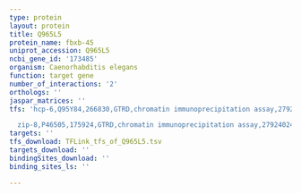 ```yaml
---
type: protein
layout: protein
title: Q965L5
protein_name: fbxb-45
uniprot_accession: Q965L5
ncbi_gene_id: '173485'
organism: Caenorhabditis elegans
function: target gene
number_of_interactions: '2'
orthologs: ''
jaspar_matrices: ''
tfs: 'hcp-6,Q95Y84,266830,GTRD,chromatin immunoprecipitation assay,27924024%5Buid%5D,No

  zip-8,P46505,175924,GTRD,chromatin immunoprecipitation assay,27924024%5Buid%5D,No'
targets: ''
tfs_download: TFLink_tfs_of_Q965L5.tsv
targets_download: ''
bindingSites_download: ''
binding_sites_ls: ''

---
```

